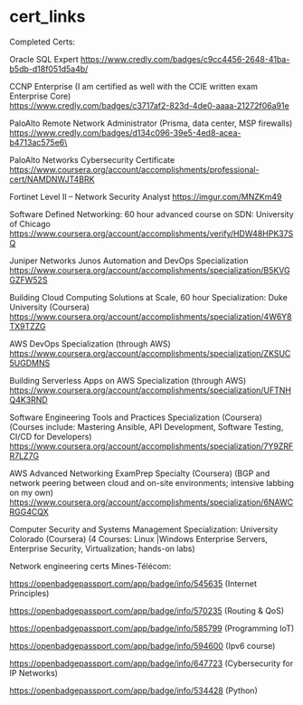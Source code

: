 # cert_links


Completed Certs:

Oracle SQL Expert
https://www.credly.com/badges/c9cc4456-2648-41ba-b5db-d18f051d5a4b/

CCNP Enterprise (I am certified as well with the CCIE written exam Enterprise Core)  
https://www.credly.com/badges/c3717af2-823d-4de0-aaaa-21272f06a91e

PaloAlto Remote Network Administrator (Prisma, data center, MSP firewalls)
https://www.credly.com/badges/d134c096-39e5-4ed8-acea-b4713ac575e6\

PaloAlto Networks Cybersecurity Certificate
https://www.coursera.org/account/accomplishments/professional-cert/NAMDNWJT4BRK

Fortinet Level II – Network Security Analyst
https://imgur.com/MNZKm49

Software Defined Networking: 60 hour advanced course on SDN:  University of Chicago
https://www.coursera.org/account/accomplishments/verify/HDW48HPK37SQ

Juniper Networks Junos Automation and DevOps Specialization
https://www.coursera.org/account/accomplishments/specialization/B5KVGGZFW52S

Building Cloud Computing Solutions at Scale, 60 hour Specialization: Duke University (Coursera)
https://www.coursera.org/account/accomplishments/specialization/4W6Y8TX9TZZG

AWS DevOps Specialization (through AWS)
https://www.coursera.org/account/accomplishments/specialization/ZKSUC5UGDMNS

Building Serverless Apps on AWS Specialization (through AWS)
https://www.coursera.org/account/accomplishments/specialization/UFTNHQ4K3RND

Software Engineering Tools and Practices Specialization (Coursera) 
(Courses include: Mastering Ansible, API Development, Software Testing, CI/CD for Developers)
https://www.coursera.org/account/accomplishments/specialization/7Y9ZRFR7LZ7G

AWS Advanced Networking ExamPrep Specialty (Coursera)
(BGP and network peering between cloud and on-site environments; intensive labbing on my own)
https://www.coursera.org/account/accomplishments/specialization/6NAWCRGG4CQX

Computer Security and Systems Management Specialization: University Colorado (Coursera)
(4 Courses: Linux |Windows Enterprise Servers, Enterprise Security, Virtualization; hands-on labs)

Network engineering certs Mines-Télécom:

https://openbadgepassport.com/app/badge/info/545635  (Internet Principles)

https://openbadgepassport.com/app/badge/info/570235  (Routing & QoS) 

https://openbadgepassport.com/app/badge/info/585799  (Programming IoT)

https://openbadgepassport.com/app/badge/info/594600  (Ipv6 course)

https://openbadgepassport.com/app/badge/info/647723  (Cybersecurity for IP Networks)

https://openbadgepassport.com/app/badge/info/534428  (Python)

